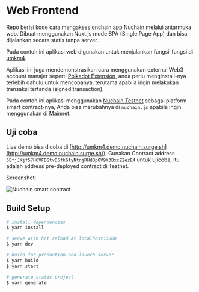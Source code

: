 # Web Frontend

Repo berisi kode cara mengakses onchain app Nuchain melalui antarmuka web. Dibuat menggunakan Nuxt.js mode SPA (Single Page App) dan bisa dijalankan secara statis tanpa server.

Pada contoh ini aplikasi web digunakan untuk menjalankan fungsi-fungsi di [umkm4](../../umkm4).

Aplikasi ini juga mendemonstrasikan cara menggunakan external Web3 account manajer seperti [Polkadot Extension](https://polkadot.js.org/extension/), anda perlu menginstall-nya terlebih dahulu untuk mencobanya, terutama apabila ingin melakukan transaksi tertanda (signed transaction).

Pada contoh ini aplikasi menggunakan [Nuchain Testnet](https://dashboard.nuchain.network/?rpc=wss%3A%2F%2Ftestnet.nuchain.riset.tech) sebagai platform smart contract-nya, Anda bisa merubahnya di `nuchain.js` apabila ingin menggunakan di Mainnet.

## Uji coba

Live demo bisa dicoba di [http://umkm4.demo.nuchain.surge.sh](http://umkm4.demo.nuchain.surge.sh/).
Gunakan Contract address `5EfjJKjf57H6VFDStvD5fkGtyNtnjRHdQp8V9K3BxcZ2ezE4` untuk ujicoba, itu adalah address pre-deployed contract di Testnet.

Screenshot:

![Nuchain smart contract](https://i.imgur.com/bj4UQWz.png)


## Build Setup

```bash
# install dependencies
$ yarn install

# serve with hot reload at localhost:3000
$ yarn dev

# build for production and launch server
$ yarn build
$ yarn start

# generate static project
$ yarn generate
```

